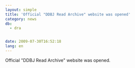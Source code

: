 ```yaml
---
layout: simple
title: 'Official "DDBJ Read Archive" website was opened'
category: news
db:
  - dra


date: 2009-07-30T16:52:18
lang: en
---
```


Official "DDBJ Read Archive" website was opened.

